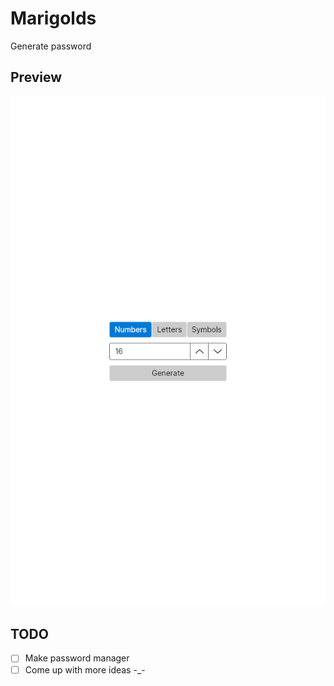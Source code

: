 # Marigolds

Generate password

## Preview

![preview](./Screenshots/preview.png)

## TODO
- [ ] Make password manager
- [ ] Come up with more ideas -_-
